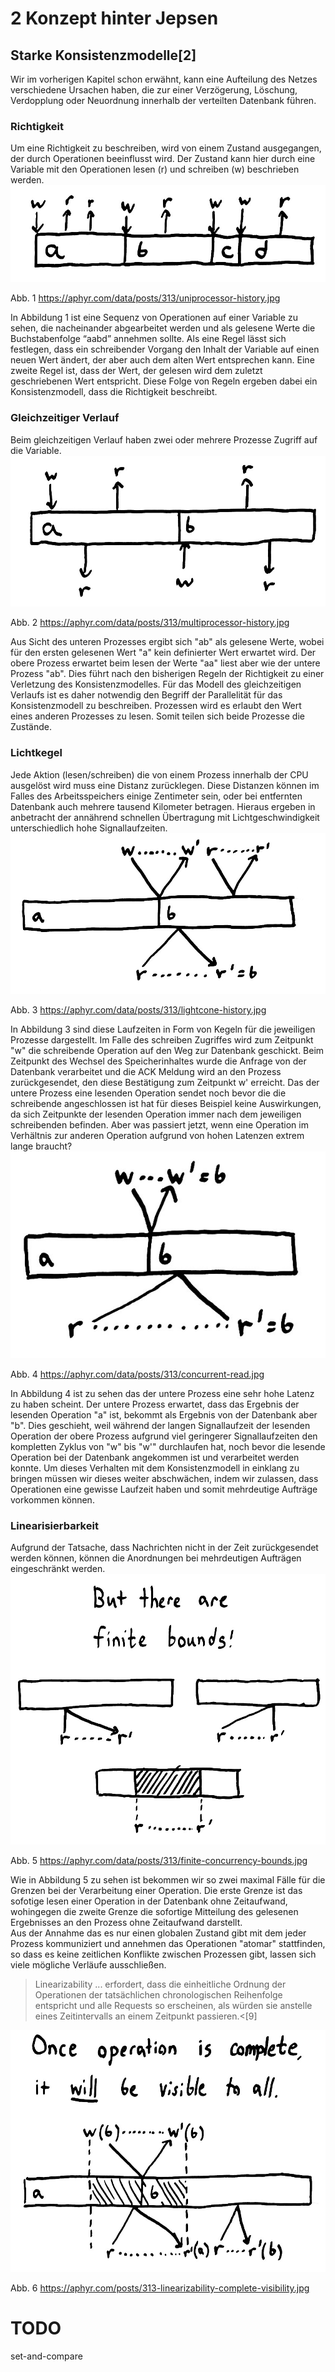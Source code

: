 # 2 Konzept hinter Jepsen
## Starke Konsistenzmodelle[2]
Wir im vorherigen Kapitel schon erwähnt, kann eine Aufteilung des Netzes verschiedene Ursachen haben, die zur einer Verzögerung, Löschung, Verdopplung oder Neuordnung innerhalb der verteilten Datenbank führen. 
### Richtigkeit
Um eine Richtigkeit zu beschreiben, wird von einem Zustand ausgegangen, der durch Operationen beeinflusst wird. Der Zustand kann hier durch eine Variable mit den Operationen lesen (r) und schreiben (w) beschrieben werden.
![Image of uniprocessor-history](/jepsen/images/uniprocessor-history.jpg)

Abb. 1 https://aphyr.com/data/posts/313/uniprocessor-history.jpg

In Abbildung 1 ist eine Sequenz von Operationen auf einer Variable zu sehen, die nacheinander abgearbeitet werden und als gelesene Werte die Buchstabenfolge “aabd” annehmen sollte. Als eine Regel lässt sich festlegen, dass ein schreibender Vorgang den Inhalt der Variable auf einen neuen Wert ändert, der aber auch dem alten Wert entsprechen kann. Eine zweite Regel ist, dass der Wert, der gelesen wird dem zuletzt geschriebenen Wert entspricht. 
Diese Folge von Regeln ergeben dabei ein Konsistenzmodell, dass die Richtigkeit beschreibt.

### Gleichzeitiger Verlauf
Beim gleichzeitigen Verlauf haben zwei oder mehrere Prozesse Zugriff auf die Variable. 
![Image of multiprocessor-history](/jepsen/images/multiprocessor-history.jpg)

Abb. 2 https://aphyr.com/data/posts/313/multiprocessor-history.jpg

Aus Sicht des unteren Prozesses ergibt sich "ab" als gelesene Werte, wobei für den ersten gelesenen Wert "a" kein definierter Wert erwartet wird. Der obere Prozess erwartet beim lesen der Werte "aa" liest aber wie der untere Prozess "ab". Dies führt nach den bisherigen Regeln der Richtigkeit zu einer Verletzung des Konsistenzmodelles. Für das Modell des gleichzeitigen Verlaufs ist es daher notwendig den Begriff der Parallelität für das Konsistenzmodell zu beschreiben. Prozessen wird es erlaubt den Wert eines anderen Prozesses zu lesen. Somit teilen sich beide Prozesse die Zustände.
### Lichtkegel
Jede Aktion (lesen/schreiben) die von einem Prozess innerhalb der CPU ausgelöst wird muss eine Distanz zurücklegen. Diese Distanzen können im Falles des Arbeitsspeichers einige Zentimeter sein, oder bei entfernten Datenbank auch mehrere tausend Kilometer betragen. Hieraus ergeben in anbetracht der annährend schnellen Übertragung mit Lichtgeschwindigkeit unterschiedlich hohe Signallaufzeiten.
![Image of lightcone-history](/jepsen/images/lightcone-history.jpg)

Abb. 3 https://aphyr.com/data/posts/313/lightcone-history.jpg

In Abbildung 3 sind diese Laufzeiten in Form von Kegeln für die jeweiligen Prozesse dargestellt. Im Falle des schreiben Zugriffes wird zum Zeitpunkt "w" die schreibende Operation auf den Weg zur Datenbank geschickt. Beim Zeitpunkt des Wechsel des Speicherinhaltes wurde die Anfrage von der Datenbank verarbeitet und die ACK Meldung wird an den Prozess zurückgesendet, den diese Bestätigung zum Zeitpunkt w' erreicht. Das der untere Prozess eine lesenden Operation sendet noch bevor die die schreibende angeschlossen ist hat für dieses Beispiel keine Auswirkungen, da sich Zeitpunkte der lesenden Operation immer nach dem jeweiligen schreibenden befinden. 
Aber was passiert jetzt, wenn eine Operation im Verhältnis zur anderen Operation aufgrund von hohen Latenzen extrem lange braucht?
![Image of concurrent-read](/jepsen/images/concurrent-read.jpg)

Abb. 4 https://aphyr.com/data/posts/313/concurrent-read.jpg

In Abbildung 4 ist zu sehen das der untere Prozess eine sehr hohe Latenz zu haben scheint. Der untere Prozess erwartet, dass das Ergebnis der lesenden Operation "a" ist, bekommt als Ergebnis von der Datenbank aber "b". Dies geschieht, weil während der langen Signallaufzeit der lesenden Operation der obere Prozess aufgrund viel geringerer Signallaufzeiten den kompletten Zyklus von "w" bis "w'" durchlaufen hat, noch bevor die lesende Operation bei der Datenbank angekommen ist und verarbeitet werden konnte.
Um dieses Verhalten mit dem Konsistenzmodell in einklang zu bringen müssen wir dieses weiter abschwächen, indem wir zulassen, dass Operationen eine gewisse Laufzeit haben und somit mehrdeutige Aufträge vorkommen können.
### Linearisierbarkeit
Aufgrund der Tatsache, dass Nachrichten nicht in der Zeit zurückgesendet werden können, können die Anordnungen bei mehrdeutigen Aufträgen eingeschränkt werden.
![Image of finite-concurrency-bounds](/jepsen/images/finite-concurrency-bounds.jpg)

Abb. 5 https://aphyr.com/data/posts/313/finite-concurrency-bounds.jpg

Wie in Abbildung 5 zu sehen ist bekommen wir so zwei maximal Fälle für die Grenzen bei der Verarbeitung einer Operation. Die erste Grenze ist das sofotige lesen einer Operation in der Datenbank ohne Zeitaufwand, wohingegen die zweite Grenze die sofortige Mitteilung des gelesenen Ergebnisses an den Prozess ohne Zeitaufwand darstellt.  
Aus der Annahme das es nur einen globalen Zustand gibt mit dem jeder Prozess kommuniziert und annehmen das Operationen "atomar" stattfinden, so dass es keine zeitlichen Konflikte zwischen Prozessen gibt, lassen sich viele mögliche Verläufe ausschließen.

>Linearizability ... erfordert, dass die einheitliche Ordnung der Operationen der tatsächlichen chronologischen Reihenfolge entspricht und alle Requests so erscheinen, als würden sie anstelle eines Zeitintervalls an einem Zeitpunkt passieren.<[9]


![Image of linearizability-complete-visibility](/jepsen/images/linearizability-complete-visibility.jpg)

Abb. 6 https://aphyr.com/posts/313-linearizability-complete-visibility.jpg
# TODO
set-and-compare
